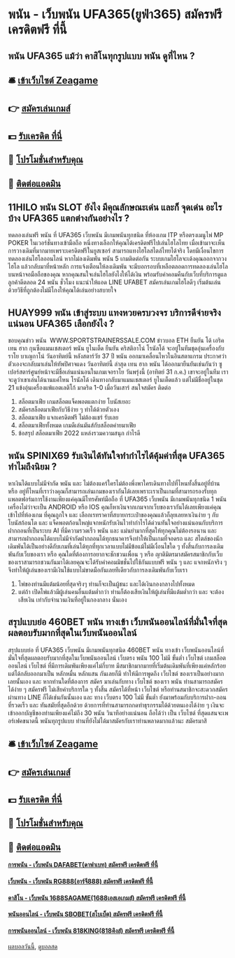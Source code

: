 # พนัน - เว็บพนัน UFA365(ยูฟ่า365) สมัครฟรี เครดิตฟรี ที่นี้
## พนัน UFA365 แม้ว่า คาสิโนทุกรูปแบบ พนัน ดูที่ไหน ?

## 🛎 [เข้าเว็บไซต์ Zeagame](https://bit.ly/3SdLNi2)
## 👉 [สมัครเล่นเกมส์](https://bit.ly/3SdLNi2)
## 💵 [รับเครดิต ที่นี่](https://bit.ly/3dyRKHj)
## 👑 [โปรโมชั่นสำหรับคุณ](https://bit.ly/3dyRKHj)
## 📱 [ติดต่อแอดมิน](https://bit.ly/3dyRKHj)

## 11HILO พนัน SLOT ยังไง มีคุณลักษณะเด่น และก็ จุดเด่น อะไรบ้าง UFA365 แตกต่างกันอย่างไร ?
ทดลองเล่นฟรี พนัน ที่ UFA365 เว็บพนัน มีเกมพนันทุกชนิด ที่ห้องเกม ITP หรือตรงเมนูไพ่ MP POKER ในเวอร์ชั่นทางเข้ามือถือ หนึ่งทางเลือกให้คุณได้เครดิตฟรีไปเล่นไฮโลไทย เมื่อเข้ามาจะเห็นการวางเดิมที่มากมายเพราะเครดิตฟรีในยูสเซอร์ สามารถแทงไฮโลสไตล์ไทยได้จริง
โดยมีเงื่อนไขการทดลองเล่นไฮโลออนไลน์ หากไม่ลงเดิมพัน พนัน 5 เกมติดต่อกัน ระบบเกมไฮโลจะเด้งคุณออกจากวงไฮโล แล้วกลับมาที่หน้าหลัก การแจ้งเตือนให้ลงเดิมพัน จะมีบอกรอบที่เหลือตลอดการทดลองเล่นไฮโลบนหน้าจอมือถือของคุณ
หากคุณสนใจเล่นไฮโลยังไงให้ได้เงิน พร้อมรับค่าคอมคืนกับเว็บที่บริการดูแลลูกค้าดีตลอด 24 พนัน ชั่วโมง แนะนำให้แอด LINE UFABET สมัครเล่นเกมไฮโลดีๆ เริ่มต้นเล่นด้วยวิธีที่ถูกต้องไม่มีโกงให้คุณได้เล่นอย่างสบายใจ

## HUAY999 พนัน เข้าสู่ระบบ แทงหวยครบวงจร บริการดีจ่ายจริงแน่นอน UFA365 เลือกยังไง ?
ขอบคุณข่าว พนัน  WWW.SPORTSTRAINERSSALE.COM
ข่าวบอล ETH ยืนยัน โด้ เอริค เทน ฮาก กุนซือแมนเชสเตอร์ พนัน ยูไนเต็ด ยืนยัน คริสติอาโน่ โรนัลโด้ จะอยู่ในทีมชุดอุ่นเครื่องกับ ราโย บาเญกาโน่ วันอาทิตย์นี้
หลังสตาร์วัย 37 ปี พนัน ออกมาเคลื่อนไหวในอินสตาแกรม ประกาศว่าตัวเองจะกลับมาเล่นให้ทัพปิศาจแดง วันอาทิตย์นี้ ล่าสุด เทน ฮาก พนัน ได้ออกมายืนยันเช่นกันว่า ซูเปอร์สตาร์ศูนย์หน้าจะมีชื่อเล่นแน่นอนในเกมเจอราโย
วันพรุ่งนี้ (อาทิตย์ 31 ก.ค.) เขาจะอยู่ในทีม เราจะดูว่าเขาเล่นได้นานแค่ไหน
โรนัลโด้ เดินทางกลับมาแมนเชสเตอร์ ยูไนเต็ดแล้ว แต่ไม่มีชื่ออยู่ในชุด 21 แข้งอุ่นเครื่องแพ้แอตเลติโก้ มาดริด 1-0 เมื่อวันเสาร์
สนใจสมัคร ติดต่อ
1. สล็อตมาเฟีย เกมสล็อตแจ็คพอตแตกง่าย โบนัสเยอะ
2. สมัครสล็อตมาเฟียกับวิธีง่าย ๆ ทำได้ด้วยตัวเอง
3. สล็อตมาเฟีย แจกเครดิตฟรี ไม่ต้องแชร์ รับเลย
4. สล็อตมาเฟียทั้งหมด เกมดีเล่นมันส์กับสล็อตค่ายมาเฟีย
5. ข้อสรุป สล็อตมาเฟีย 2022 แหล่งรวมความสนุก กำไรดี

## พนัน SPINIX69 รับเงินได้ทันใจทำกำไรได้คุ้มค่าที่สุด UFA365 ทำไมถึงนิยม ?
หาเงินได้แบบไม่มีจำกัด พนัน และ ไม่ต้องแคร์ใครไม่ต้องพึ่งพาใครเดินทางไปที่ไหนทั้งสิ้นอยู่ที่บ้าน หรือ อยู่ที่ไหนที่เราว่างคุณก็สามารถเล่นเกมของเรากันได้เลยเพราะเราเป็นเกมที่สามารถรองรับทุกแพลตฟอร์มการใช้งานเพียงแค่คุณมีโทรศัพท์มือถือ ที่ UFA365 เว็บพนัน มีเกมพนันทุกชนิด 1 พนัน เครื่องไม่ว่าจะเป็น ANDROID หรือ IOS คุณก็หาเงินจากเกมจากเว็บของเรากันได้เลยเพียงแค่คุณเข้าไปที่ห้องเกม ที่คุณถูกใจ และ เลือกเรทราคาที่สบายกระเป๋าของคุณแล้วก็ลุยเลยหาเงินง่าย ๆ กับโบนัสก้อนโต และ แจ็คพอตก้อนใหญ่แจกหนักรับเงินไวทำกำไรได้ด่วนทันใจอย่างแน่นอนกับบริการฝากถอนที่เป็นระบบ AI ที่มีความรวดเร็ว พนัน และ แม่นยำมากที่สุดให้ทุกคุณไม่ต้องรอนาน และ สามารถฝากถอนได้แบบไม่มีจำกัดฝากถอนได้ทุกธนาคารจึงทำให้เป็นเกมที่จอดรถ และ สไตล์ของนักเดิมพันได้เป็นอย่างดีกับเกมที่เล่นได้ทุกที่ทุกเวลาแบบไม่มีข้อแม้ไม่มีเงื่อนไขใด ๆ ทั้งสิ้นกับการลงเดิมพันกับเว็บของเรา หรือ คุณใดที่ต้องการอยากจะชักชวนเพื่อน ๆ หรือ ญาติมิตรมาสมัครสมาชิกกับเว็บของเราสามารถชวนกันมาได้เลยคุณจะได้รับค่าคอมมิชชั่นไปใช้กันแบบฟรี พนัน ๆ และ แจกหนักจริง ๆ จึงทำให้ผู้เล่นของเรามีเงินใช้แบบไม่ขาดมือกันเลยทีเดียวกับการลงเดิมพันกับเว็บเรา
1. ไพ่ของท่านมีแต้มน้อยที่สุดจริงๆ ท่านก็จะเป็นผู้ชนะ และได้เงินกองกลางไปทั้งหมด
2. แต่ถ้า เปิดไพ่แล้วมีผู้เล่นคนอื่นแต้มต่ำกว่า ท่านก็ต้องเสียเงินให้ผู้เล่นที่มีแต้มต่ำกว่า และ จะต้องเสียเงิน เท่ากับจำนวนเงินที่อยู่ในกองกลาง นั่นเอง

## สรุปแบบย่อ 460BET พนัน ทางเข้า เว็บพนันออนไลน์ที่มั่นใจที่สุดผลตอบรับมากที่สุดในเว็บพนันออนไลน์
สรุปแบบย่อ ที่ UFA365 เว็บพนัน มีเกมพนันทุกชนิด 460BET พนัน ทางเข้า เว็บพนันออนไลน์ที่มั่นใจที่สุดผลตอบรับมากที่สุดในเว็บพนันออนไลน์ เว็บตรง พนัน 100 ไม่มี ขั้นต่ำ เว็บไซต์ เกมสล็อตออนไลน์ เว็บไซต์ ที่มีการเดิมพันเพียงแค่ไม่กี่บาท มีสมาชิกมากมายที่เริ่มต้นเดิมพันที่เพียงแค่หลักร้อย แต่ได้กลับออกมาเป็น หลักหมื่น หลักแสน กันเลยก็มี ทำให้มีการพูดถึง เว็บไซต์ ของเราเป็นอย่างมากเลยนั้นเอง และ หากท่านใดที่ต้องการ สมัคร มาเล่นกับทาง เว็บไซต์ ของเรา พนัน ท่านสามารถสมัครได้ง่าย ๆ สมัครฟรี ไม่เสียค่าบริการใด ๆ ทั้งสิ้น สมัครได้ที่หน้า เว็บไซต์ หรือท่านสมาชิกจะสะดวกสมัครผ่านทาง LINE ก็ได้เช่นกันนั้นเอง และ ทาง เว็บตรง 100 ไม่มี ขั้นต่ำ ยังมาพร้อมกับบริการฝาก-ถอน ที่รวดเร็ว และ ทันสมัยที่สุดอีกด้วย ด้วยการที่ท่านสามารถกดทำธุรกรรมได้ด้วยตนเองได้ง่าย ๆ เงินจะเข้าออกบัญชีของท่านเพียงแค่ไม่ถึง 30 พนัน วินาทีอย่างแน่นอน ถือได้ว่า เป็น เว็บไซต์ ที่สุดแสนจะเพอร์เฟคขนาดนี้ พนันทุกรูปแบบ ท่านที่ยังไม่ได้มาสมัครกับเราท่านพลาดมากแล้วนะ สมัครมาสิ

## 🛎 [เข้าเว็บไซต์ Zeagame](https://bit.ly/3SdLNi2)
## 👉 [สมัครเล่นเกมส์](https://bit.ly/3SdLNi2)
## 💵 [รับเครดิต ที่นี่](https://bit.ly/3dyRKHj)
## 👑 [โปรโมชั่นสำหรับคุณ](https://bit.ly/3dyRKHj)
## 📱 [ติดต่อแอดมิน](https://bit.ly/3dyRKHj)

#### [การพนัน - เว็บพนัน DAFABET(ดาฟาเบท) สมัครฟรี เครดิตฟรี ที่นี้](https://atom.io/themes/การพนัน%20-%20เว็บพนัน%20dafabet(ดาฟาเบท)%20สมัครฟรี%20เครดิตฟรี%20ที่นี้)
#### [เว็บพนัน - เว็บพนัน RG888(อาร์จี888) สมัครฟรี เครดิตฟรี ที่นี้](https://atom.io/themes/เว็บพนัน%20-%20เว็บพนัน%20rg888(อาร์จี888)%20สมัครฟรี%20เครดิตฟรี%20ที่นี้)
#### [คาสิโน - เว็บพนัน 1688SAGAME(1688เอสเอเกมส์) สมัครฟรี เครดิตฟรี ที่นี้](https://atom.io/themes/คาสิโน%20-%20เว็บพนัน%201688sagame(1688เอสเอเกมส์)%20สมัครฟรี%20เครดิตฟรี%20ที่นี้)
#### [พนันออนไลน์ - เว็บพนัน SBOBET(สโบเบ็ต) สมัครฟรี เครดิตฟรี ที่นี้](https://atom.io/themes/พนันออนไลน์%20-%20เว็บพนัน%20sbobet(สโบเบ็ต)%20สมัครฟรี%20เครดิตฟรี%20ที่นี้)
#### [การพนันออนไลน์ - เว็บพนัน 818KING(818คิงส์) สมัครฟรี เครดิตฟรี ที่นี้](https://atom.io/themes/การพนันออนไลน์%20-%20เว็บพนัน%20818king(818คิงส์)%20สมัครฟรี%20เครดิตฟรี%20ที่นี้)

[ผลบอลวันนี้](https://siamsport.tv "ผลบอลวันนี้"), [ดูบอลสด](https://siamsport.tv/ดูบอลสด "ดูบอลสด")